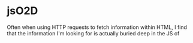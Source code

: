 # jsO2D

Often when using HTTP requests to fetch information within HTML, I find that the information I'm looking for is actually buried deep in the JS of <script> element, which was intended to be rendered by a web browser to compose the finished HTML.

This makes the information significantly more difficult to parse out than if it was accessible in ordinary HTML elements by CSS Selectors.

So, I wrote myself a helper function to parse out object variables from JavaScript, remove their comments so they're valid JSON, and convert them to Python dictionaries so I can feaibly access their information.

Use:

```
"""
pass the JavaScript element's name and its <script> element's text to jsO2D.js_obj_from_script_to_dict
and you have yourself a navigable Python dictionary with little effort
"""
>>> import requests
>>> from bs4 import BeautifulSoup
>>> import re
>>> import jsO2D
>>>
>>>
>>> url = "https://www.youtube.com/feed/storefront"
>>> response = requests.get(url)
>>> soup = BeautifulSoup(response.text, "html.parser")
>>> pattern = re.compile(r"ytInitialData\s=\s({.*});")
>>> script_elem = soup.find("script", text=pattern)
>>>
>>> dicty = jsO2D.js_obj_from_script_to_dict("ytInitialData", script_elem.string)
>>> print(list(dicty.keys()))
['responseContext', 'contents', 'header', 'trackingParams', 'topbar']
>>>
```

If you're lazy and don't care about speed, you could just iterate over all your HTML's <script> elements until you find your JS object

```
>>> for script in soup.find_all("script"):
...     try:
...             dicty = jsO2D.js_obj_from_script_to_dict("ytInitialData", script.string)
...             break
...     except AttributeError:
...             pass
...     except TypeError:
...             pass
>>> print(dicty)
```
